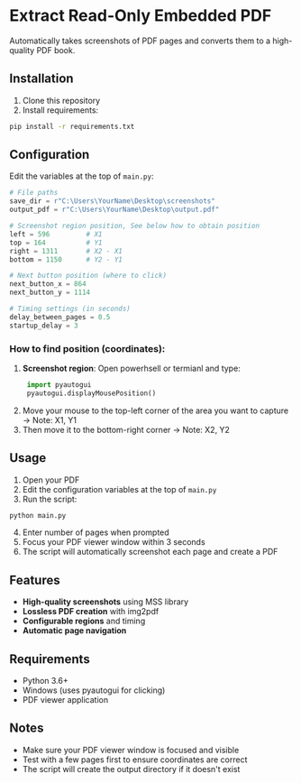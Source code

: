 # Extract Read-Only Embedded PDF

Automatically takes screenshots of PDF pages and converts them to a high-quality PDF book.

## Installation

1. Clone this repository
2. Install requirements:
```bash
pip install -r requirements.txt
```

## Configuration

Edit the variables at the top of `main.py`:

```python
# File paths
save_dir = r"C:\Users\YourName\Desktop\screenshots"
output_pdf = r"C:\Users\YourName\Desktop\output.pdf"

# Screenshot region position, See below how to obtain position
left = 596         # X1
top = 164          # Y1
right = 1311       # X2 - X1
bottom = 1150      # Y2 - Y1

# Next button position (where to click)
next_button_x = 864
next_button_y = 1114

# Timing settings (in seconds)
delay_between_pages = 0.5
startup_delay = 3
```

### How to find position (coordinates):

1. **Screenshot region**: Open powerhsell or termianl and type:
   ```python
    import pyautogui
    pyautogui.displayMousePosition()
   ```
3. Move your mouse to the top-left corner of the area you want to capture → Note: X1, Y1
4. Then move it to the bottom-right corner → Note: X2, Y2

## Usage

1. Open your PDF
2. Edit the configuration variables at the top of `main.py`
3. Run the script:
```bash
python main.py
```
4. Enter number of pages when prompted
5. Focus your PDF viewer window within 3 seconds
6. The script will automatically screenshot each page and create a PDF

## Features

- **High-quality screenshots** using MSS library
- **Lossless PDF creation** with img2pdf
- **Configurable regions** and timing
- **Automatic page navigation**

## Requirements

- Python 3.6+
- Windows (uses pyautogui for clicking)
- PDF viewer application

## Notes

- Make sure your PDF viewer window is focused and visible
- Test with a few pages first to ensure coordinates are correct
- The script will create the output directory if it doesn't exist